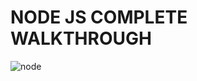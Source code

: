 # NODE JS COMPLETE WALKTHROUGH

![node](https://github.com/Awizp/node-js/assets/64133659/e840935d-9db6-4aec-91a9-fc278c2559af)
